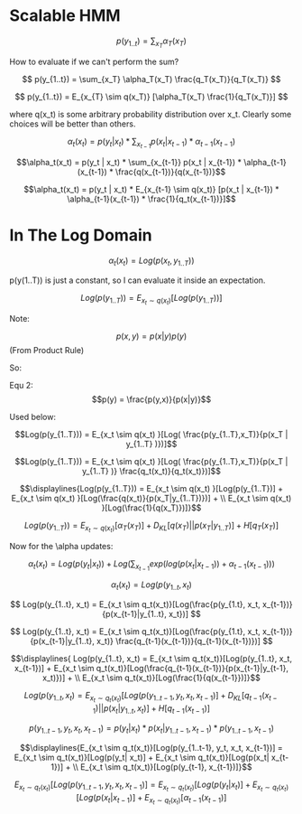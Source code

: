 # Scalable HMM

$$
p(y_{1..t}) = \sum_{x_T} \alpha_T(x_T)
$$

How to evaluate if we can't perform the sum?

$$
p(y_{1..t}) = \sum_{x_T} \alpha_T(x_T) \frac{q_T(x_T)}{q_T(x_T)}
$$

$$
p(y_{1..t}) = E_{x_{T} \sim q(x_T)} [\alpha_T(x_T) \frac{1}{q_T(x_T)}]
$$

where q(x_t) is some arbitrary probability distribution over x_t. Clearly some choices will be better than others.

$$\alpha_t(x_t) = p(y_t | x_t) * \sum_{x_{t-1}} p(x_t | x_{t-1}) * \alpha_{t-1}(x_{t-1})$$

$$\alpha_t(x_t) = p(y_t | x_t) * \sum_{x_{t-1}} p(x_t | x_{t-1}) * \alpha_{t-1}(x_{t-1}) * \frac{q(x_{t-1})}{q(x_{t-1})}$$

$$\alpha_t(x_t) = p(y_t | x_t) * E_{x_{t-1} \sim q(x_t)} [p(x_t | x_{t-1}) * \alpha_{t-1}(x_{t-1}) * \frac{1}{q_t(x_{t-1})}]$$


# In The Log Domain

$$\alpha_t(x_t) = Log(p(x_t, y_{1..T}))$$

p(y(1..T)) is just a constant, so I can evaluate it inside an expectation.

$$Log(p(y_{1..T})) = E_{x_t \sim q(x_t) }[Log(p(y_{1..T}))]$$

Note:

$$p(x,y) = p(x|y) p(y)$$ (From Product Rule)

So:

Equ 2:
$$p(y) = \frac{p(y,x)}{p(x|y)}$$

Used below:

$$Log(p(y_{1..T})) = E_{x_t \sim q(x_t) }[Log( \frac{p(y_{1..T},x_T)}{p(x_T | y_{1..T} )})]$$


$$Log(p(y_{1..T})) = E_{x_t \sim q(x_t) }[Log( \frac{p(y_{1..T},x_T)}{p(x_T | y_{1..T} )} \frac{q_t(x_t)}{q_t(x_t)})]$$

```math
\displaylines{Log(p(y_{1..T})) = E_{x_t \sim q(x_t) }[Log(p(y_{1..T})] + E_{x_t \sim q(x_t) }[Log(\frac{q(x_t)}{p(x_T|y_{1..T})})] + \\
E_{x_t \sim q(x_t) }[Log(\frac{1}{q(x_T)})]}
```


$$Log(p(y_{1..T})) = E_{x_t \sim q(x_t) }[\alpha_T(x_T)] + D_{KL}[q(x_T)||p(x_T|y_{1..T})] + H[q_T(x_T)]$$

Now for the \alpha updates:

$$\alpha_t(x_t) = Log(p(y_t | x_t)) + Log(\sum_{x_{t-1}} exp(log(p(x_t | x_{t-1})) + \alpha_{t-1}(x_{t-1})))$$


$$
\alpha_t(x_t) = Log(p(y_{1..t}, x_t)
$$

$$
Log(p(y_{1..t}, x_t) = E_{x_t \sim q_t(x_t)}[Log(\frac{p(y_{1.t}, x_t, x_{t-1})}{p(x_{t-1}|y_{1..t}, x_t})]
$$

$$
Log(p(y_{1..t}, x_t) = E_{x_t \sim q_t(x_t)}[Log(\frac{p(y_{1.t}, x_t, x_{t-1})}{p(x_{t-1}|y_{1..t}, x_t)} \frac{q_{t-1}(x_{t-1})}{q_{t-1}(x_{t-1})})]
$$

```math
\displaylines{
Log(p(y_{1..t}, x_t) = E_{x_t \sim q_t(x_t)}[Log(p(y_{1..t}, x_t, x_{t-1})] + E_{x_t \sim q_t(x_t)}[Log(\frac{q_{t-1}(x_{t-1})}{p(x_{t-1}|y_{t-1}, x_t)})] + \\
E_{x_t \sim q_t(x_t)}[Log(\frac{1}{q(x_{t-1}})]}
```

$$
Log(p(y_{1..t}, x_t) = E_{x_t \sim q_t(x_t)}[Log(p(y_{1..t-1}, y_t, x_t, x_{t-1})] + D_{KL}[q_{t-1}(x_{t-1})||p(x_t|y_{1..t},x_t)] + H[q_{t-1}(x_{t-1})]
$$

$$
p(y_{1..t-1}, y_t, x_t, x_{t-1}) = p(y_t|x_t) * p(x_t|y_{1..t-1}, x_{t-1}) * p(y_{1..t-1}, x_{t-1})
$$

```math
\displaylines{E_{x_t \sim q_t(x_t)}[Log(p(y_{1..t-1}, y_t, x_t, x_{t-1})] = E_{x_t \sim q_t(x_t)}[Log(p(y_t| x_t)] + E_{x_t \sim q_t(x_t)}[Log(p(x_t| x_{t-1})] + \\
E_{x_t \sim q_t(x_t)}[Log(p(y_{t-1}, x_{t-1})]}
```

$$
E_{x_t \sim q_t(x_t)}[Log(p(y_{1..t-1}, y_t, x_t, x_{t-1})] = E_{x_t \sim q_t(x_t)}[Log(p(y_t| x_t)] + E_{x_t \sim q_t(x_t)}[Log(p(x_t| x_{t-1})] + E_{x_t \sim q_t(x_t)}[\alpha_{t-1}(x_{t-1})]
$$
